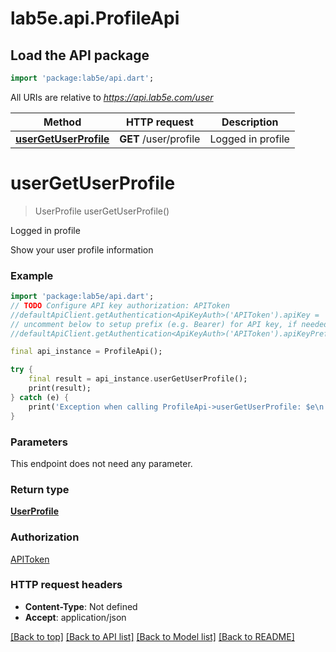 # lab5e.api.ProfileApi

## Load the API package
```dart
import 'package:lab5e/api.dart';
```

All URIs are relative to *https://api.lab5e.com/user*

Method | HTTP request | Description
------------- | ------------- | -------------
[**userGetUserProfile**](ProfileApi.md#usergetuserprofile) | **GET** /user/profile | Logged in profile


# **userGetUserProfile**
> UserProfile userGetUserProfile()

Logged in profile

Show your user profile information

### Example 
```dart
import 'package:lab5e/api.dart';
// TODO Configure API key authorization: APIToken
//defaultApiClient.getAuthentication<ApiKeyAuth>('APIToken').apiKey = 'YOUR_API_KEY';
// uncomment below to setup prefix (e.g. Bearer) for API key, if needed
//defaultApiClient.getAuthentication<ApiKeyAuth>('APIToken').apiKeyPrefix = 'Bearer';

final api_instance = ProfileApi();

try { 
    final result = api_instance.userGetUserProfile();
    print(result);
} catch (e) {
    print('Exception when calling ProfileApi->userGetUserProfile: $e\n');
}
```

### Parameters
This endpoint does not need any parameter.

### Return type

[**UserProfile**](UserProfile.md)

### Authorization

[APIToken](../README.md#APIToken)

### HTTP request headers

 - **Content-Type**: Not defined
 - **Accept**: application/json

[[Back to top]](#) [[Back to API list]](../README.md#documentation-for-api-endpoints) [[Back to Model list]](../README.md#documentation-for-models) [[Back to README]](../README.md)

